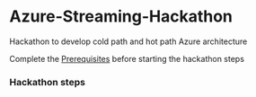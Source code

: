# Azure-Streaming-Hackathon
Hackathon to develop cold path and hot path Azure architecture


Complete the [Prerequisites](Steps/01-PreReq/) before starting the hackathon steps

### Hackathon steps